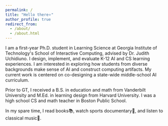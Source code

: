 ```yaml
---
permalink: /
title: "Hello there⭐️"
author_profile: true
redirect_from: 
  - /about/
  - /about.html
---
```


I am a first-year Ph.D. student in Learning Science at Georgia Institute of Technology's School of Interactive Computing, advised by Dr. Judith Uchidiuno. I design, implement, and evaluate K-12 AI and CS learning experiences. I am interested in exploring how students from diverse backgrounds make sense of AI and construct computing artifacts. My current work is centered on co-designing a state-wide middle-school AI curriculum. 

Prior to GT, I received a B.S. in education and math from Vanderbilt University and M.Ed. in learning design from Harvard University. I was a high school CS and math teacher in Boston Public School.

In my spare time, I read books📚, watch sports documentary🎾, and listen to classical music🎵.
